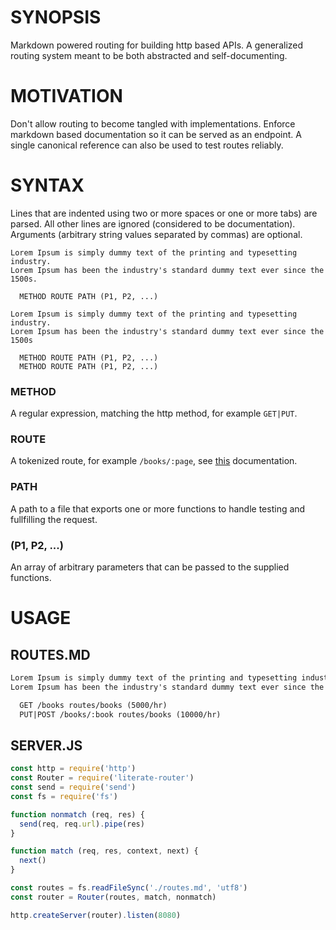 # SYNOPSIS
Markdown powered routing for building http based APIs. A generalized routing
system meant to be both abstracted and self-documenting.

# MOTIVATION
Don't allow routing to become tangled with implementations. Enforce
markdown based documentation so it can be served as an endpoint. A single
canonical reference can also be used to test routes reliably.

# SYNTAX
Lines that are indented using two or more spaces or one or more tabs) are
parsed. All other lines are ignored (considered to be documentation). Arguments
(arbitrary string values separated by commas) are optional.

```
Lorem Ipsum is simply dummy text of the printing and typesetting industry.
Lorem Ipsum has been the industry's standard dummy text ever since the 1500s.

  METHOD ROUTE PATH (P1, P2, ...)

Lorem Ipsum is simply dummy text of the printing and typesetting industry.
Lorem Ipsum has been the industry's standard dummy text ever since the 1500s

  METHOD ROUTE PATH (P1, P2, ...)
  METHOD ROUTE PATH (P1, P2, ...)
```

### METHOD
A regular expression, matching the http method, for example `GET|PUT`.

### ROUTE
A tokenized route, for example `/books/:page`, see
[this](https://github.com/pillarjs/path-to-regexp#parameters) documentation.

### PATH
A path to a file that exports one or more functions to handle testing and
fullfilling the request.

### (P1, P2, ...)
An array of arbitrary parameters that can be passed to the supplied functions.

# USAGE
## ROUTES.MD
```md
Lorem Ipsum is simply dummy text of the printing and typesetting industry.
Lorem Ipsum has been the industry's standard dummy text ever since the 1500s.

  GET /books routes/books (5000/hr)
  PUT|POST /books/:book routes/books (10000/hr)
```

## SERVER.JS
```js
const http = require('http')
const Router = require('literate-router')
const send = require('send')
const fs = require('fs')

function nonmatch (req, res) {
  send(req, req.url).pipe(res)
}

function match (req, res, context, next) {
  next()
}

const routes = fs.readFileSync('./routes.md', 'utf8')
const router = Router(routes, match, nonmatch)

http.createServer(router).listen(8080)
```


